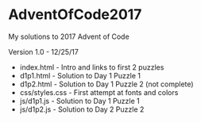 # AdventOfCode2017
My solutions to 2017 Advent of Code

Version 1.0 - 12/25/17
* index.html - Intro and links to first 2 puzzles
* d1p1.html - Solution to Day 1 Puzzle 1
* d1p2.html - Solution to Day 1 Puzzle 2 (not complete)
* css/styles.css - First attempt at fonts and colors
* js/d1p1.js - Solution to Day 1 Puzzle 1
* js/d1p2.js - Solution to Day 2 Puzzle 2
